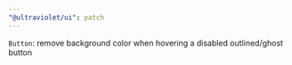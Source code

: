 ```yaml
---
"@ultraviolet/ui": patch
---
```


`Button`: remove background color when hovering a disabled outlined/ghost button
